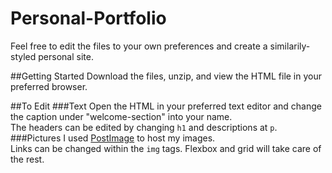 # Personal-Portfolio
Feel free to edit the files to your own preferences and create a similarily-styled personal site.

##Getting Started
Download the files, unzip, and view the HTML file in your preferred browser.

##To Edit
###Text
Open the HTML in your preferred text editor and change the caption under "welcome-section" into your name.<br>
The headers can be edited by changing ```h1``` and descriptions at ```p```.
###Pictures
I used [PostImage](https://postimages.org/) to host my images.<br>
Links can be changed within the ```img``` tags. Flexbox and grid will take care of the rest.


